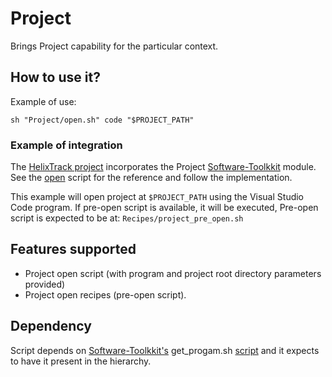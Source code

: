 # Project

Brings Project capability for the particular context.

## How to use it?

Example of use:

```shell
sh "Project/open.sh" code "$PROJECT_PATH"
```

### Example of integration

The [HelixTrack project](https://github.com/Helix-Track/Core) incorporates the Project [Software-Toolkkit](https://github.com/red-elf/Software-Toolkit) module. See the [open](https://github.com/Helix-Track/Core/blob/main/open) script for the reference and follow the implementation.

This example will open project at `$PROJECT_PATH` using the Visual Studio Code program. If pre-open script is available, it will be executed, Pre-open script is expected to be at: `Recipes/project_pre_open.sh`

## Features supported

- Project open script (with program and project root directory parameters provided)
- Project open recipes (pre-open script).

## Dependency

Script depends on [Software-Toolkkit's](https://github.com/red-elf/Software-Toolkit) get_progam.sh [script](https://github.com/red-elf/Software-Toolkit/blob/main/Utils/Sys/Programs/get_program.sh) and it expects to have it present in the hierarchy.
